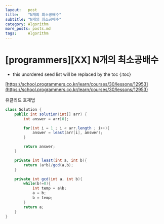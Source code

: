 ```yaml
---
layout:   post
title:    "N개의 최소공배수"
subtitle: "N개의 최소공배수"
category: Algorithm
more_posts: posts.md
tags:     Algorithm
---
```

# [programmers][XX] N개의 최소공배수

<!--more-->
<!-- Table of contents -->
* this unordered seed list will be replaced by the toc
{:toc}

[https://school.programmers.co.kr/learn/courses/30/lessons/12953](https://school.programmers.co.kr/learn/courses/30/lessons/12953)

유클리드 호제법

```java
class Solution {
    public int solution(int[] arr) {
        int answer = arr[0];

        for(int i = 1 ; i < arr.length ; i++){
            answer = least(arr[i], answer);
        }

        return answer;
    }

    private int least(int a, int b){
        return (a*b)/gcd(a,b);
    }

    private int gcd(int a, int b){
        while(b!=0){
            int temp = a%b;
            a = b;
            b = temp;
        }
        return a;
    }
}
```